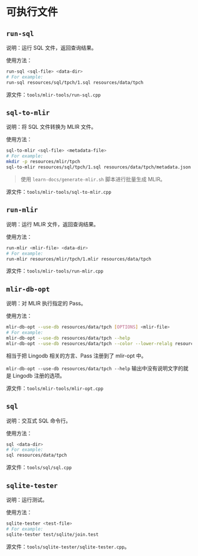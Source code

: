 # 可执行文件

## `run-sql`

说明：运行 SQL 文件，返回查询结果。

使用方法：

```bash
run-sql <sql-file> <data-dir>
# For example:
run-sql resources/sql/tpch/1.sql resources/data/tpch
```

源文件：`tools/mlir-tools/run-sql.cpp`

## `sql-to-mlir`

说明：将 SQL 文件转换为 MLIR 文件。

使用方法：

```bash
sql-to-mlir <sql-file> <metadata-file>
# For example:
mkdir -p resources/mlir/tpch
sql-to-mlir resources/sql/tpch/1.sql resources/data/tpch/metadata.json > resources/mlir/tpch/1.mlir
```

> 使用 `learn-docs/generate-mlir.sh` 脚本进行批量生成 MLIR。

源文件：`tools/mlir-tools/sql-to-mlir.cpp`

## `run-mlir`

说明：运行 MLIR 文件，返回查询结果。

使用方法：

```bash
run-mlir <mlir-file> <data-dir>
# For example:
run-mlir resources/mlir/tpch/1.mlir resources/data/tpch
```

源文件：`tools/mlir-tools/run-mlir.cpp`

## `mlir-db-opt`

说明：对 MLIR 执行指定的 Pass。

使用方法：

```bash
mlir-db-opt --use-db resources/data/tpch [OPTIONS] <mlir-file>
# For example:
mlir-db-opt --use-db resources/data/tpch --help
mlir-db-opt --use-db resources/data/tpch --color --lower-relalg resources/mlir/tpch/1.mlir
```

相当于把 Lingodb 相关的方言、Pass 注册到了 mlir-opt 中。

`mlir-db-opt --use-db resources/data/tpch --help` 输出中没有说明文字的就是 Lingodb 注册的选项。

源文件：`tools/mlir-tools/mlir-opt.cpp`

## `sql`

说明：交互式 SQL 命令行。

使用方法：

```bash
sql <data-dir>
# For example:
sql resources/data/tpch
```

源文件：`tools/sql/sql.cpp`

## `sqlite-tester`

说明：运行测试。

使用方法：

```bash
sqlite-tester <test-file>
# For example:
sqlite-tester test/sqlite/join.test
```

源文件：`tools/sqlite-tester/sqlite-tester.cpp`。
